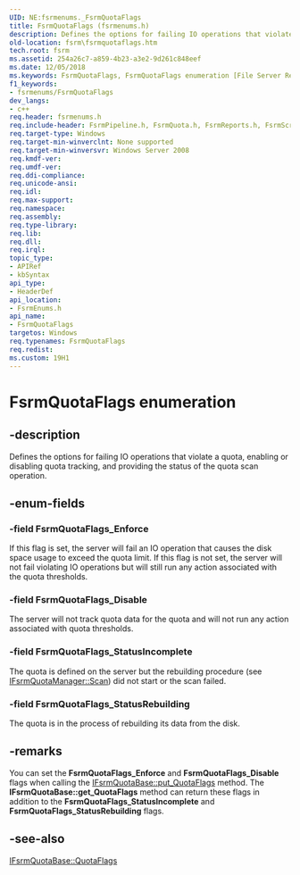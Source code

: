 ```yaml
---
UID: NE:fsrmenums._FsrmQuotaFlags
title: FsrmQuotaFlags (fsrmenums.h)
description: Defines the options for failing IO operations that violate a quota, enabling or disabling quota tracking, and providing the status of the quota scan operation.
old-location: fsrm\fsrmquotaflags.htm
tech.root: fsrm
ms.assetid: 254a26c7-a859-4b23-a3e2-9d261c848eef
ms.date: 12/05/2018
ms.keywords: FsrmQuotaFlags, FsrmQuotaFlags enumeration [File Server Resource Manager], FsrmQuotaFlags_Disable, FsrmQuotaFlags_Enforce, FsrmQuotaFlags_StatusIncomplete, FsrmQuotaFlags_StatusRebuilding, fs.fsrmquotaflags, fsrm.fsrmquotaflags, fsrmenums/FsrmQuotaFlags, fsrmenums/FsrmQuotaFlags_Disable, fsrmenums/FsrmQuotaFlags_Enforce, fsrmenums/FsrmQuotaFlags_StatusIncomplete, fsrmenums/FsrmQuotaFlags_StatusRebuilding
f1_keywords:
- fsrmenums/FsrmQuotaFlags
dev_langs:
- c++
req.header: fsrmenums.h
req.include-header: FsrmPipeline.h, FsrmQuota.h, FsrmReports.h, FsrmScreen.h
req.target-type: Windows
req.target-min-winverclnt: None supported
req.target-min-winversvr: Windows Server 2008
req.kmdf-ver: 
req.umdf-ver: 
req.ddi-compliance: 
req.unicode-ansi: 
req.idl: 
req.max-support: 
req.namespace: 
req.assembly: 
req.type-library: 
req.lib: 
req.dll: 
req.irql: 
topic_type:
- APIRef
- kbSyntax
api_type:
- HeaderDef
api_location:
- FsrmEnums.h
api_name:
- FsrmQuotaFlags
targetos: Windows
req.typenames: FsrmQuotaFlags
req.redist: 
ms.custom: 19H1
---
```


# FsrmQuotaFlags enumeration


## -description


Defines the options for failing IO operations that violate a quota, enabling or disabling quota 
    tracking, and providing the status of the quota scan operation.


## -enum-fields




### -field FsrmQuotaFlags_Enforce

If this flag is set, the server will fail an IO operation that causes the disk space usage to exceed the 
     quota limit. If this flag is not set, the server will not fail violating IO operations but will still run any 
     action associated with the quota thresholds.


### -field FsrmQuotaFlags_Disable

The server will not track quota data for the quota and will not run any action associated with quota 
     thresholds.


### -field FsrmQuotaFlags_StatusIncomplete

The quota is defined on the server but the rebuilding procedure (see 
     <a href="https://docs.microsoft.com/previous-versions/windows/desktop/api/fsrmquota/nf-fsrmquota-ifsrmquotamanager-scan">IFsrmQuotaManager::Scan</a>) did not start or the scan 
     failed.


### -field FsrmQuotaFlags_StatusRebuilding

The quota is in the process of rebuilding its data from the disk.


## -remarks



You can set the <b>FsrmQuotaFlags_Enforce</b> and 
    <b>FsrmQuotaFlags_Disable</b> flags when calling the 
    <a href="https://docs.microsoft.com/previous-versions/windows/desktop/api/fsrmquota/nf-fsrmquota-ifsrmquotabase-get_quotaflags">IFsrmQuotaBase::put_QuotaFlags</a> method. The 
    <b>IFsrmQuotaBase::get_QuotaFlags</b> method can return 
    these flags in addition to the <b>FsrmQuotaFlags_StatusIncomplete</b> and 
    <b>FsrmQuotaFlags_StatusRebuilding</b> flags.




## -see-also




<a href="https://docs.microsoft.com/previous-versions/windows/desktop/api/fsrmquota/nf-fsrmquota-ifsrmquotabase-get_quotaflags">IFsrmQuotaBase::QuotaFlags</a>
 

 


